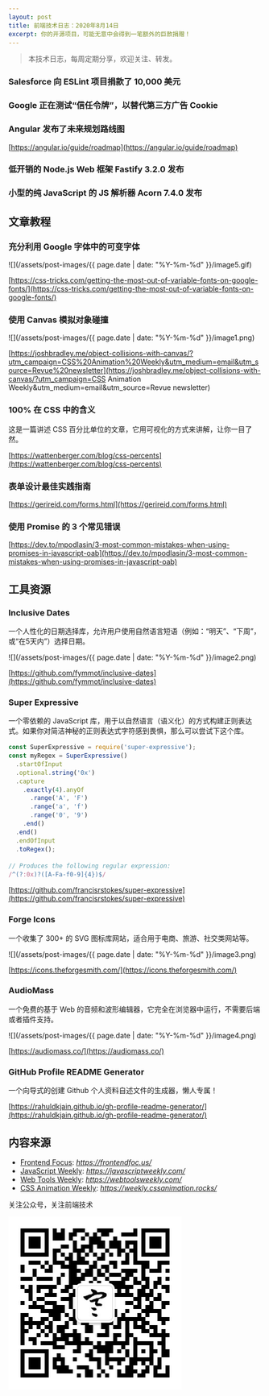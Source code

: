 ```yaml
---
layout: post
title: 前端技术日志：2020年8月14日
excerpt: 你的开源项目，可能无意中会得到一笔额外的巨款捐赠！
---
```


> 本技术日志，每周定期分享，欢迎关注、转发。

### Salesforce 向 ESLint 项目捐款了 10,000 美元

### Google 正在测试“信任令牌”，以替代第三方广告 Cookie

### Angular 发布了未来规划路线图

[https://angular.io/guide/roadmap](https://angular.io/guide/roadmap)

### 低开销的 Node.js Web 框架 Fastify 3.2.0 发布

### 小型的纯 JavaScript 的 JS 解析器 Acorn 7.4.0 发布

## 文章教程

### 充分利用 Google 字体中的可变字体

![](/assets/post-images/{{ page.date | date: "%Y-%m-%d" }}/image5.gif)

[https://css-tricks.com/getting-the-most-out-of-variable-fonts-on-google-fonts/](https://css-tricks.com/getting-the-most-out-of-variable-fonts-on-google-fonts/)

### 使用 Canvas 模拟对象碰撞

![](/assets/post-images/{{ page.date | date: "%Y-%m-%d" }}/image1.png)

[https://joshbradley.me/object-collisions-with-canvas/?utm_campaign=CSS%20Animation%20Weekly&utm_medium=email&utm_source=Revue%20newsletter](https://joshbradley.me/object-collisions-with-canvas/?utm_campaign=CSS Animation Weekly&utm_medium=email&utm_source=Revue newsletter)

### 100% 在 CSS 中的含义

这是一篇讲述 CSS 百分比单位的文章，它用可视化的方式来讲解，让你一目了然。

[https://wattenberger.com/blog/css-percents](https://wattenberger.com/blog/css-percents)

### 表单设计最佳实践指南

[https://gerireid.com/forms.html](https://gerireid.com/forms.html)

### 使用 Promise 的 3 个常见错误

[https://dev.to/mpodlasin/3-most-common-mistakes-when-using-promises-in-javascript-oab](https://dev.to/mpodlasin/3-most-common-mistakes-when-using-promises-in-javascript-oab)

## 工具资源

### Inclusive Dates

一个人性化的日期选择库，允许用户使用自然语言短语（例如：“明天”、“下周”，或“在5天内”）选择日期。

![](/assets/post-images/{{ page.date | date: "%Y-%m-%d" }}/image2.png)

[https://github.com/fymmot/inclusive-dates](https://github.com/fymmot/inclusive-dates)

### Super Expressive

一个零依赖的 JavaScript 库，用于以自然语言（语义化）的方式构建正则表达式。如果你对简洁神秘的正则表达式字符感到畏惧，那么可以尝试下这个库。

```js
const SuperExpressive = require('super-expressive');
const myRegex = SuperExpressive()
  .startOfInput
  .optional.string('0x')
  .capture
    .exactly(4).anyOf
      .range('A', 'F')
      .range('a', 'f')
      .range('0', '9')
    .end()
  .end()
  .endOfInput
  .toRegex();

// Produces the following regular expression:
/^(?:0x)?([A-Fa-f0-9]{4})$/
```

[https://github.com/francisrstokes/super-expressive](https://github.com/francisrstokes/super-expressive)

### Forge Icons

一个收集了 300+ 的 SVG 图标库网站，适合用于电商、旅游、社交类网站等。

![](/assets/post-images/{{ page.date | date: "%Y-%m-%d" }}/image3.png)

[https://icons.theforgesmith.com/](https://icons.theforgesmith.com/)

### AudioMass

一个免费的基于 Web 的音频和波形编辑器，它完全在浏览器中运行，不需要后端或者插件支持。

![](/assets/post-images/{{ page.date | date: "%Y-%m-%d" }}/image4.png)

[https://audiomass.co/](https://audiomass.co/)

### GitHub Profile README Generator

一个向导式的创建 Github 个人资料自述文件的生成器，懒人专属！

[https://rahuldkjain.github.io/gh-profile-readme-generator/](https://rahuldkjain.github.io/gh-profile-readme-generator/)

## 内容来源

- [Frontend Focus](https://frontendfoc.us/): *https://frontendfoc.us/*
- [JavaScript Weekly](https://javascriptweekly.com/): *https://javascriptweekly.com/*
- [Web Tools Weekly](https://webtoolsweekly.com/): *https://webtoolsweekly.com/*
- [CSS Animation Weekly](https://weekly.cssanimation.rocks/): *https://weekly.cssanimation.rocks/*

关注公众号，关注前端技术

![赵不寒的网络日记](/assets/qrcode-clean.jpg)

